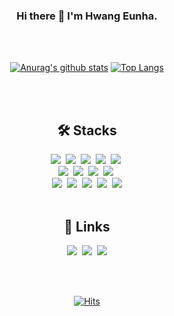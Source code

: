 <div align=center>
  
### Hi there 👋 I'm Hwang Eunha.

<br>
<br>

<!--
**eeunha/eeunha** is a ✨ _special_ ✨ repository because its `README.md` (this file) appears on your GitHub profile.

Here are some ideas to get you started:

- 🔭 I’m currently working on ...
- 🌱 I’m currently learning ...
- 👯 I’m looking to collaborate on ...
- 🤔 I’m looking for help with ...
- 💬 Ask me about ...
- 📫 How to reach me: ...
- 😄 Pronouns: ...
- ⚡ Fun fact: ...
-->

<div display=block>
  
[![Anurag's github stats](https://github-readme-stats.vercel.app/api?username=eeunha)](https://github.com/anuraghazra/github-readme-stats)
[![Top Langs](https://github-readme-stats.vercel.app/api/top-langs/?username=eeunha&layout=compact)](https://github.com/eeunha/github-readme-stats)

</div>

<br>
<br>

## 🛠 Stacks
<img src="https://img.shields.io/badge/java-007396?style=for-the-badge&logo=java&logoColor=white">&nbsp; 
<img src="https://img.shields.io/badge/html5-E34F26?style=for-the-badge&logo=html5&logoColor=white">&nbsp; 
<img src="https://img.shields.io/badge/css-1572B6?style=for-the-badge&logo=css3&logoColor=white">&nbsp; 
<img src="https://img.shields.io/badge/javascript-F7DF1E?style=for-the-badge&logo=javascript&logoColor=black">&nbsp; 
<img src="https://img.shields.io/badge/jquery-0769AD?style=for-the-badge&logo=jquery&logoColor=white">&nbsp; 
<br>
<img src="https://img.shields.io/badge/oracle-F80000?style=for-the-badge&logo=oracle&logoColor=white">&nbsp; 
<img src="https://img.shields.io/badge/spring-6DB33F?style=for-the-badge&logo=spring&logoColor=white">&nbsp;
<img src="https://img.shields.io/badge/springboot-6DB33F?style=for-the-badge&logo=springboot&logoColor=white">&nbsp; 
<img src="https://img.shields.io/badge/postman-FF6C37?style=for-the-badge&logo=postman&logoColor=white">&nbsp; 
<br>
<img src="https://img.shields.io/badge/linux-FCC624?style=for-the-badge&logo=linux&logoColor=black">&nbsp;
<img src="https://img.shields.io/badge/amazonaws-232F3E?style=for-the-badge&logo=amazonaws&logoColor=white">&nbsp;
<img src="https://img.shields.io/badge/git-F05032?style=for-the-badge&logo=git&logoColor=white">&nbsp;
<img src="https://img.shields.io/badge/github-181717?style=for-the-badge&logo=github&logoColor=white">&nbsp;
<img src="https://img.shields.io/badge/sourcetree-0052CC?style=for-the-badge&logo=sourcetree&logoColor=white"> 
<br>
<br>

## :memo: Links
<a href="https://velog.io/@ffwang"><img src="https://img.shields.io/badge/Tech Blog-20C997?style=for-the-badge&logo=velog&logoColor=white"></a>&nbsp;
<a href=""><img src="https://img.shields.io/badge/notion-000000?style=for-the-badge&logo=notion&logoColor=white"></a>&nbsp;
<a href="mailto:eunha.dev@gmail.com"><img src="https://img.shields.io/badge/Gmail-d14836?style=for-the-badge&logo=Gmail&logoColor=white&link=eunha.dev@gmail.com"/></a>

<br>
<br>

[![Hits](https://hits.seeyoufarm.com/api/count/incr/badge.svg?url=https%3A%2F%2Fgithub.com%2Feeunha&count_bg=%2379C83D&title_bg=%23555555&icon=&icon_color=%23E7E7E7&title=hits&edge_flat=false)](https://github.com/eeunha)

</div>

